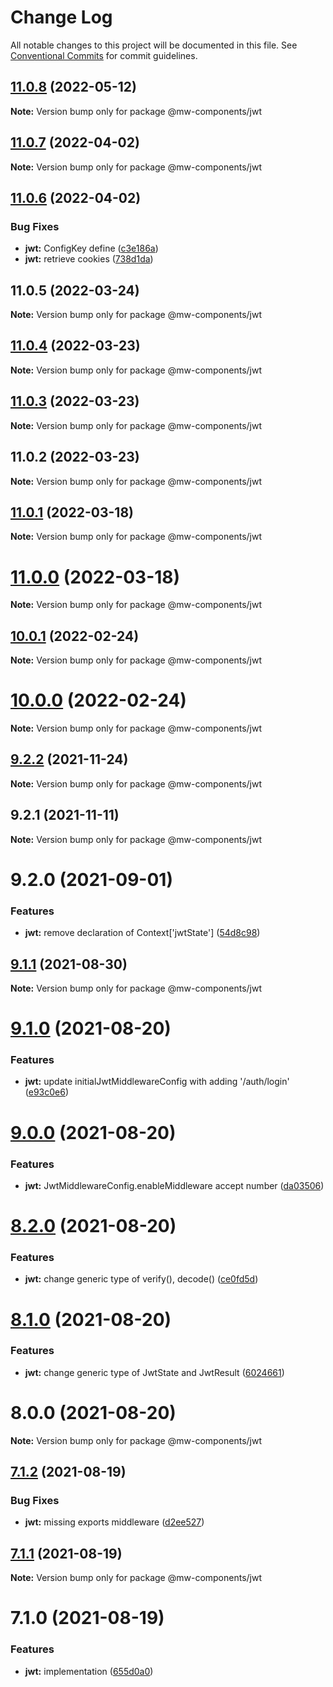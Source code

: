 # Change Log

All notable changes to this project will be documented in this file.
See [Conventional Commits](https://conventionalcommits.org) for commit guidelines.

## [11.0.8](https://github.com/waitingsong/midway-components/compare/@mw-components/jwt@11.0.7...@mw-components/jwt@11.0.8) (2022-05-12)

**Note:** Version bump only for package @mw-components/jwt





## [11.0.7](https://github.com/waitingsong/midway-components/compare/@mw-components/jwt@11.0.6...@mw-components/jwt@11.0.7) (2022-04-02)

**Note:** Version bump only for package @mw-components/jwt





## [11.0.6](https://github.com/waitingsong/midway-components/compare/@mw-components/jwt@11.0.5...@mw-components/jwt@11.0.6) (2022-04-02)


### Bug Fixes

* **jwt:** ConfigKey define ([c3e186a](https://github.com/waitingsong/midway-components/commit/c3e186a260a91822bec9f603fb97c2562ca5453f))
* **jwt:** retrieve cookies ([738d1da](https://github.com/waitingsong/midway-components/commit/738d1da8e5267623c32e04de138246ae129e743d))





## 11.0.5 (2022-03-24)

**Note:** Version bump only for package @mw-components/jwt





## [11.0.4](https://github.com/waitingsong/midway-components/compare/@mw-components/jwt@11.0.3...@mw-components/jwt@11.0.4) (2022-03-23)

**Note:** Version bump only for package @mw-components/jwt





## [11.0.3](https://github.com/waitingsong/midway-components/compare/@mw-components/jwt@11.0.2...@mw-components/jwt@11.0.3) (2022-03-23)

**Note:** Version bump only for package @mw-components/jwt





## 11.0.2 (2022-03-23)

**Note:** Version bump only for package @mw-components/jwt





## [11.0.1](https://github.com/waitingsong/midway-components/compare/@mw-components/jwt@11.0.0...@mw-components/jwt@11.0.1) (2022-03-18)

**Note:** Version bump only for package @mw-components/jwt





# [11.0.0](https://github.com/waitingsong/midway-components/compare/@mw-components/jwt@10.0.1...@mw-components/jwt@11.0.0) (2022-03-18)

**Note:** Version bump only for package @mw-components/jwt





## [10.0.1](https://github.com/waitingsong/midway-components/compare/@mw-components/jwt@10.0.0...@mw-components/jwt@10.0.1) (2022-02-24)

**Note:** Version bump only for package @mw-components/jwt





# [10.0.0](https://github.com/waitingsong/midway-components/compare/@mw-components/jwt@9.2.2...@mw-components/jwt@10.0.0) (2022-02-24)

**Note:** Version bump only for package @mw-components/jwt





## [9.2.2](https://github.com/waitingsong/midway-components/compare/@mw-components/jwt@9.2.1...@mw-components/jwt@9.2.2) (2021-11-24)

**Note:** Version bump only for package @mw-components/jwt





## 9.2.1 (2021-11-11)

**Note:** Version bump only for package @mw-components/jwt





# 9.2.0 (2021-09-01)


### Features

* **jwt:** remove declaration of Context['jwtState'] ([54d8c98](https://github.com/waitingsong/midway-components/commit/54d8c987b324b7f89d73ede16d1c3dd1039646c2))





## [9.1.1](https://github.com/waitingsong/midway-components/compare/@mw-components/jwt@9.1.0...@mw-components/jwt@9.1.1) (2021-08-30)

**Note:** Version bump only for package @mw-components/jwt





# [9.1.0](https://github.com/waitingsong/midway-components/compare/@mw-components/jwt@9.0.0...@mw-components/jwt@9.1.0) (2021-08-20)


### Features

* **jwt:** update initialJwtMiddlewareConfig with adding '/auth/login' ([e93c0e6](https://github.com/waitingsong/midway-components/commit/e93c0e63794d4c65db80f8e2dee65d8c9e44f4bd))





# [9.0.0](https://github.com/waitingsong/midway-components/compare/@mw-components/jwt@8.2.0...@mw-components/jwt@9.0.0) (2021-08-20)


### Features

* **jwt:** JwtMiddlewareConfig.enableMiddleware accept number ([da03506](https://github.com/waitingsong/midway-components/commit/da03506e3e28d6dd14a7ee6762630e82910e65bf))





# [8.2.0](https://github.com/waitingsong/midway-components/compare/@mw-components/jwt@8.1.0...@mw-components/jwt@8.2.0) (2021-08-20)


### Features

* **jwt:** change generic type of verify(), decode() ([ce0fd5d](https://github.com/waitingsong/midway-components/commit/ce0fd5d410d69774c64d0c2d9924f77a44a6daa2))





# [8.1.0](https://github.com/waitingsong/midway-components/compare/@mw-components/jwt@8.0.0...@mw-components/jwt@8.1.0) (2021-08-20)


### Features

* **jwt:** change generic type of JwtState and JwtResult ([6024661](https://github.com/waitingsong/midway-components/commit/60246611fefb00310375c3e55a058cc3889b4f9c))





# 8.0.0 (2021-08-20)

**Note:** Version bump only for package @mw-components/jwt





## [7.1.2](https://github.com/waitingsong/midway-components/compare/@mw-components/jwt@7.1.1...@mw-components/jwt@7.1.2) (2021-08-19)


### Bug Fixes

* **jwt:** missing exports middleware ([d2ee527](https://github.com/waitingsong/midway-components/commit/d2ee5275a5653fe391a841ec03e536e7ee66bedf))





## [7.1.1](https://github.com/waitingsong/midway-components/compare/@mw-components/jwt@7.1.0...@mw-components/jwt@7.1.1) (2021-08-19)

**Note:** Version bump only for package @mw-components/jwt





# 7.1.0 (2021-08-19)


### Features

* **jwt:** implementation ([655d0a0](https://github.com/waitingsong/midway-components/commit/655d0a0433f3c884d1cf0aac47ff5e2c46f7dfeb))
